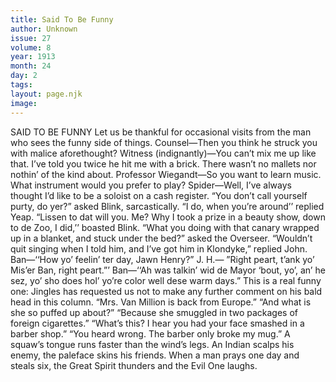 ```yaml
---
title: Said To Be Funny
author: Unknown
issue: 27
volume: 8
year: 1913
month: 24
day: 2
tags:
layout: page.njk
image:
---
```

SAID TO BE FUNNY    Let us be thankful for occasional visits from the man who sees the funny side of things.    Counsel—Then you think he struck you with malice aforethought?    Witness (indignantly)—You can’t mix me up like that. I’ve told you twice he hit me with a brick. There wasn’t no mallets nor nothin’ of the kind about.       Professor Wiegandt—So you want to learn music. What instrument would you prefer to play?    Spider—Well, I’ve always thought I’d like to be a soloist on a cash register.       “You don’t call yourself purty, do yer?” asked Blink, sarcastically.    “I do, when you’re around’’ replied Yeap.    “Lissen to dat will you. Me? Why I took a prize in a beauty show, down to de Zoo, I did,’’ boasted Blink.       “What you doing with that canary wrapped up in a blanket, and stuck under the bed?” asked the Overseer.    “Wouldn’t quit singing when I told him, and I’ve got him in Klondyke,” replied John.       Ban—‘‘How yo’ feelin’ ter day, Jawn Henry?”    J. H.— ”Right peart, t’ank yo’ Mis’er Ban, right peart.”’    Ban—‘‘Ah was talkin’ wid de Mayor ‘bout, yo’, an’ he sez, yo’ sho does hol’ yo’re color well dese warm days.”       This is a real funny one: Jingles has requested us not to make any further comment on his bald head in this column.       “Mrs. Van Million is back from Europe.”    “And what is she so puffed up about?”    “Because she smuggled in two packages of foreign cigarettes.”       “What’s this? I hear you had your face smashed in a barber shop.”    “You heard wrong. The barber only broke my mug.”       A squaw’s tongue runs faster than the wind’s legs.    An Indian scalps his enemy, the paleface skins his friends.    When a man prays one day and steals six, the Great Spirit thunders and the Evil One laughs. 

